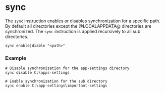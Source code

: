 # sync

The `sync` instruction enables or disables synchronization for a specific path.
By default all directories except the @LOCALAPPDATA@ directories are synchronized.
The `sync` instruction is applied recursively to all sub directories.

```
sync enable|diable "<path>"
```

### Example
```
# Disable synchronization for the app-settings directory
sync disable C:\apps-settings

# Enable synchronization for the sub directory
sync enable C:\app-settings\important-settings
```
